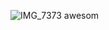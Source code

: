 ![IMG_7373](https://github.com/user-attachments/assets/c3aedf8f-04e7-48aa-a6aa-f618f5888df6)
awesom
